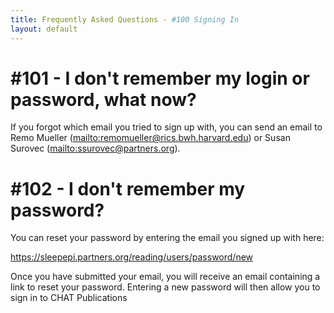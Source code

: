 ```yaml
---
title: Frequently Asked Questions - #100 Signing In
layout: default
---
```


# #101 - I don't remember my login or password, what now?

If you forgot which email you tried to sign up with, you can send an email to Remo Mueller ([mailto:remomueller@rics.bwh.harvard.edu](remomueller@rics.bwh.harvard.edu)) or Susan Surovec ([mailto:ssurovec@partners.org](ssurovec@partners.org)).

# #102 - I don't remember my password?

You can reset your password by entering the email you signed up with here:

https://sleepepi.partners.org/reading/users/password/new

Once you have submitted your email, you will receive an email containing a link to reset your password. Entering a new password will then allow you to sign in to CHAT Publications
